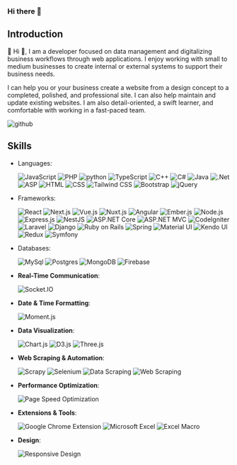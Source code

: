 ### Hi there 👋


## Introduction

👋 Hi 👋, I am a developer focused on data management and digitalizing business workflows through web applications. I enjoy working with small to medium businesses to create internal or external systems to support their business needs.

I can help you or your business create a website from a design concept to a completed, polished, and professional site. I can also help maintain and update existing websites.
I am also detail-oriented, a swift learner, and comfortable with working in a fast-paced team.

![github](https://img.shields.io/badge/GitHub-000000?style=for-the-badge&logo=GitHub&logoColor=white)


## Skills
- Languages:


   ![JavaScript](https://img.shields.io/badge/Javascript-000000?style=for-the-badge&logo=Javascript&logoColor=#F7DF1E) ![PHP](https://img.shields.io/badge/PHP-777BB4?style=for-the-badge&logo=PHP&logoColor=white) ![python](https://img.shields.io/badge/Python-3776AB?style=for-the-badge&logo=Python&logoColor=white)
   ![TypeScript](https://img.shields.io/badge/TS-3178C6?style=for-the-badge&logo=TypeScript&logoColor=white)
    ![C++](https://img.shields.io/badge/C++-00599C?style=for-the-badge&logo=C++&logoColor=white)
    ![C#](https://img.shields.io/badge/C%23-239120?style=for-the-badge&logo=C-Sharp&logoColor=white)
   ![Java](https://img.shields.io/badge/Java-FF7800?style=for-the-badge&logo=Java&logoColor=white)
  ![.Net](https://img.shields.io/badge/.Net-512BD4?style=for-the-badge&logo=.Net&logoColor=white)
  ![ASP](https://img.shields.io/badge/ASP-FF9900?style=for-the-badge&logo=ASP&logoColor=white)
  ![HTML](https://img.shields.io/badge/HTML-E34F26?style=for-the-badge&logo=HTML5&logoColor=white)
  ![CSS](https://img.shields.io/badge/CSS-1572B6?style=for-the-badge&logo=CSS3&logoColor=white)
  ![Tailwind CSS](https://img.shields.io/badge/Tailwind_CSS-38B2AC?style=for-the-badge&logo=tailwind-css&logoColor=white)
   ![Bootstrap](https://img.shields.io/badge/Bootstrap-563D7C?style=for-the-badge&logo=Bootstrap&logoColor=white)
   ![jQuery](https://img.shields.io/badge/jQuery-0769AD?style=for-the-badge&logo=jQuery&logoColor=white)
- Frameworks:

   ![React](https://img.shields.io/badge/React-09D3AC?style=for-the-badge&logo=createreactapp&logoColor=white)
   ![Next.js](https://img.shields.io/badge/Next.js-000000?style=for-the-badge&logo=Next.js&logoColor=white)
   ![Vue.js](https://img.shields.io/badge/Vue.js-4FC08D?style=for-the-badge&logo=Vue.js&logoColor=white)
   ![Nuxt.js](https://img.shields.io/badge/Nuxt.js-00C58E?style=for-the-badge&logo=Nuxt.js&logoColor=white)
   ![Angular](https://img.shields.io/badge/Angular-0F0F11?style=for-the-badge&logo=Angular&logoColor=white)
   ![Ember.js](https://img.shields.io/badge/Ember.js-E04E39?style=for-the-badge&logo=Ember.js&logoColor=white)
   ![Node.js](https://img.shields.io/badge/Node.js-339933?style=for-the-badge&logo=Node.js&logoColor=white)
   ![Express.js](https://img.shields.io/badge/Express.js-000000?style=for-the-badge&logo=Express&logoColor=white)
   ![NestJS](https://img.shields.io/badge/Nestjs-E0234E?style=for-the-badge&logo=NestJs&logoColor=white)
   ![ASP.NET Core](https://img.shields.io/badge/ASP.NET_Core-512BD4?style=for-the-badge&logo=.Net&logoColor=white)
   ![ASP.NET MVC](https://img.shields.io/badge/ASP.NET_MVC-512BD4?style=for-the-badge&logo=.Net&logoColor=white)
   ![CodeIgniter](https://img.shields.io/badge/CodeIgniter-EF4223?style=for-the-badge&logo=codeigniter&logoColor=white)
   ![Laravel](https://img.shields.io/badge/Laravel-FF2D20?style=for-the-badge&logo=Laravel&logoColor=white)
   ![Django](https://img.shields.io/badge/Django-092E20?style=for-the-badge&logo=Django&logoColor=white)
   ![Ruby on Rails](https://img.shields.io/badge/Ruby_on_Rails-CC0000?style=for-the-badge&logo=rubyonrails&logoColor=white)
   ![Spring](https://img.shields.io/badge/Spring-6DB33F?style=for-the-badge&logo=spring&logoColor=white)
   ![Material UI](https://img.shields.io/badge/Material--UI-0081CB?style=for-the-badge&logo=material-ui&logoColor=white)
   ![Kendo UI](https://img.shields.io/badge/Kendo_UI-870000?style=for-the-badge&logo=kendo-ui&logoColor=white)
   ![Redux](https://img.shields.io/badge/Redux-764ABC?style=for-the-badge&logo=redux&logoColor=white)
   ![Symfony](https://img.shields.io/badge/Symfony-000000?style=for-the-badge&logo=symfony&logoColor=white)
<!--    ![MFC](https://img.shields.io/badge/MFC-red?style=for-the-badge&logo=MFC&logoColor=white)
  ![Qt](https://img.shields.io/badge/Qt-41CD52?style=for-the-badge&logo=Qt&logoColor=white) -->

- Databases: 

   ![MySql](https://img.shields.io/badge/MySQL-4479A1?style=for-the-badge&logo=MySQL&logoColor=white)
   ![Postgres](https://img.shields.io/badge/PostgresSql-4169E1?style=for-the-badge&logo=PostgresSql&logoColor=white)
   ![MongoDB](https://img.shields.io/badge/MongoDB-47A248?style=for-the-badge&logo=MongoDB&logoColor=white)
   ![Firebase](https://img.shields.io/badge/Firebase-FFCA28?style=for-the-badge&logo=firebase&logoColor=white)

- **Real-Time Communication**:

   ![Socket.IO](https://img.shields.io/badge/Socket.IO-010101?style=for-the-badge&logo=socket.io&logoColor=white)

- **Date & Time Formatting**:

   ![Moment.js](https://img.shields.io/badge/Moment.js-000000?style=for-the-badge&logo=moment.js&logoColor=white)

- **Data Visualization**:

   ![Chart.js](https://img.shields.io/badge/Chart.js-FF6384?style=for-the-badge&logo=chartdotjs&logoColor=white)
   ![D3.js](https://img.shields.io/badge/D3.js-F9A03C?style=for-the-badge&logo=d3.js&logoColor=white)
   ![Three.js](https://img.shields.io/badge/Three.js-000000?style=for-the-badge&logo=threedotjs&logoColor=white)

- **Web Scraping & Automation**:

   ![Scrapy](https://img.shields.io/badge/Scrapy-4B8BBE?style=for-the-badge&logo=python&logoColor=white)
   ![Selenium](https://img.shields.io/badge/Selenium-43B02A?style=for-the-badge&logo=selenium&logoColor=white)
   ![Data Scraping](https://img.shields.io/badge/Data_Scraping-FF5733?style=for-the-badge)
   ![Web Scraping](https://img.shields.io/badge/Web_Scraping-7B68EE?style=for-the-badge)

- **Performance Optimization**:

   ![Page Speed Optimization](https://img.shields.io/badge/Page_Speed_Optimization-32CD32?style=for-the-badge)

- **Extensions & Tools**:

   ![Google Chrome Extension](https://img.shields.io/badge/Google_Chrome_Extension-4285F4?style=for-the-badge&logo=google-chrome&logoColor=white)
   ![Microsoft Excel](https://img.shields.io/badge/Microsoft_Excel-217346?style=for-the-badge&logo=microsoftexcel&logoColor=white)
   ![Excel Macro](https://img.shields.io/badge/Excel_Macro-217346?style=for-the-badge&logo=microsoftexcel&logoColor=white)

- **Design**:

   ![Responsive Design](https://img.shields.io/badge/Responsive_Design-0000FF?style=for-the-badge)



<!--
**YuriiLohvynenko/YuriiLohvynenko** is a ✨ _special_ ✨ repository because its `README.md` (this file) appears on your GitHub profile.

Here are some ideas to get you started:

- 🔭 I’m currently working on ...
- 🌱 I’m currently learning ...
- 👯 I’m looking to collaborate on ...
- 🤔 I’m looking for help with ...
- 💬 Ask me about ...
- 📫 How to reach me: ...
- 😄 Pronouns: ...
- ⚡ Fun fact: ...
-->
